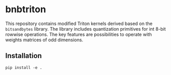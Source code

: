 # bnbtriton
This repository contains modified Triton kernels derived based on the `bitsandbytes` library. The library includes quantization primitives for int 8-bit rowwise operations.
The key features are possibilities to operate with weights matrices of odd dimensions.


## Installation

`pip install -e .`